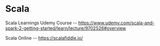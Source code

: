 # Scala
Scala Learnings 
Udemy Course -- https://www.udemy.com/scala-and-spark-2-getting-started/learn/lecture/9702526#overview


Scala Online -- https://scalafiddle.io/
